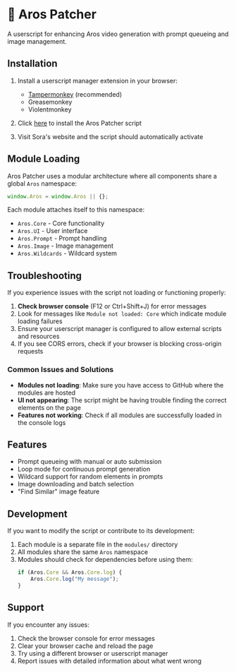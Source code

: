 # 🧠 Aros Patcher

A userscript for enhancing Aros video generation with prompt queueing and image management.

## Installation

1. Install a userscript manager extension in your browser:
   - [Tampermonkey](https://www.tampermonkey.net/) (recommended)
   - Greasemonkey
   - Violentmonkey

2. Click [here](#) to install the Aros Patcher script

3. Visit Sora's website and the script should automatically activate

## Module Loading

Aros Patcher uses a modular architecture where all components share a global `Aros` namespace:

```javascript
window.Aros = window.Aros || {};
```

Each module attaches itself to this namespace:
- `Aros.Core` - Core functionality
- `Aros.UI` - User interface
- `Aros.Prompt` - Prompt handling
- `Aros.Image` - Image management
- `Aros.Wildcards` - Wildcard system

## Troubleshooting

If you experience issues with the script not loading or functioning properly:

1. **Check browser console** (F12 or Ctrl+Shift+J) for error messages
2. Look for messages like `Module not loaded: Core` which indicate module loading failures
3. Ensure your userscript manager is configured to allow external scripts and resources
4. If you see CORS errors, check if your browser is blocking cross-origin requests

### Common Issues and Solutions

- **Modules not loading**: Make sure you have access to GitHub where the modules are hosted
- **UI not appearing**: The script might be having trouble finding the correct elements on the page
- **Features not working**: Check if all modules are successfully loaded in the console logs

## Features

- Prompt queueing with manual or auto submission
- Loop mode for continuous prompt generation
- Wildcard support for random elements in prompts
- Image downloading and batch selection
- "Find Similar" image feature

## Development

If you want to modify the script or contribute to its development:

1. Each module is a separate file in the `modules/` directory
2. All modules share the same `Aros` namespace
3. Modules should check for dependencies before using them:
   ```javascript
   if (Aros.Core && Aros.Core.log) {
       Aros.Core.log("My message");
   }
   ```

## Support

If you encounter any issues:

1. Check the browser console for error messages
2. Clear your browser cache and reload the page
3. Try using a different browser or userscript manager
4. Report issues with detailed information about what went wrong
